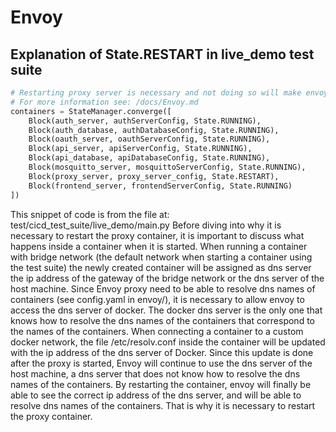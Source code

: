 # Envoy

## Explanation of State.RESTART in live_demo test suite
```python
# Restarting proxy server is necessary and not doing so will make envoy essentially useless
# For more information see: /docs/Envoy.md
containers = StateManager.converge([
    Block(auth_server, authServerConfig, State.RUNNING),
    Block(auth_database, authDatabaseConfig, State.RUNNING),
    Block(oauth_server, oauthServerConfig, State.RUNNING),
    Block(api_server, apiServerConfig, State.RUNNING),
    Block(api_database, apiDatabaseConfig, State.RUNNING),
    Block(mosquitto_server, mosquittoServerConfig, State.RUNNING),
    Block(proxy_server, proxy_server_config, State.RESTART),
    Block(frontend_server, frontendServerConfig, State.RUNNING)
])
```
This snippet of code is from the file at: test/cicd_test_suite/live_demo/main.py
Before diving into why it is necessary to restart the proxy container, it is important to discuss what
happens inside a container when it is started.
When running a container with bridge network (the default network when starting a container using the test suite)
the newly created container will be assigned as dns server the ip address of the gateway of the bridge network or the dns server of the host machine.
Since Envoy proxy need to be able to resolve dns names of containers (see config.yaml in envoy/), it is necessary to allow envoy to access the dns server of docker.
The docker dns server is the only one that knows how to resolve the dns names of the containers that correspond to the names of the containers.
When connecting a container to a custom docker network, the file /etc/resolv.conf inside the container will be updated with the ip address of the dns server of Docker.
Since this update is done after the proxy is started, Envoy will continue to use the dns server of the host machine, a dns server that does not know how to resolve the dns names of the containers.
By restarting the container, envoy will finally be able to see the correct ip address of the dns server, and will be able to resolve dns names of the containers.
That is why it is necessary to restart the proxy container.